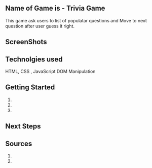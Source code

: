 ## Name of Game is - Trivia Game 

This game ask users to list of populatar questions and Move to next question after user guess it right.

## ScreenShots



## Technolgies used

HTML, CSS , JavaScript
DOM Manipulation

## Getting Started

1.
2.
3.
 
 ## Next Steps 

 
 
## Sources 
1.
2.